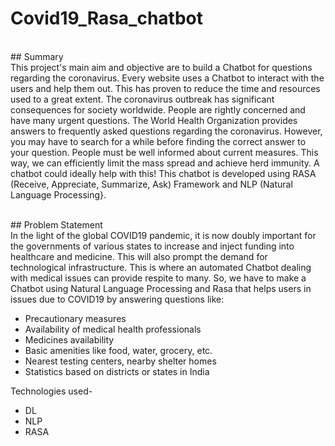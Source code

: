# Covid19_Rasa_chatbot 
<br>## Summary
<br>This project's main aim and objective are to build a Chatbot for questions regarding the coronavirus. Every website uses a Chatbot to interact with the users and help them out. This has proven to reduce the time and resources used to a great extent. The coronavirus outbreak has significant consequences for society worldwide. People are rightly concerned and have many urgent questions. The World Health Organization provides answers to frequently asked questions regarding the coronavirus. However, you may have to search for a while before finding the correct answer to your question. People must be well informed about current measures. This way, we can efficiently limit the mass spread and achieve herd immunity. A chatbot could ideally help with this! This chatbot is developed using RASA (Receive, Appreciate, Summarize, Ask) Framework and NLP (Natural Language Processing}.  

<br>## Problem Statement
<br>In the light of the global COVID19 pandemic, it is now doubly important for the governments of various states to increase and inject funding into healthcare and medicine. This will also prompt the demand for technological infrastructure. This is where an automated Chatbot dealing with medical issues can provide respite to many. So, we have to make a Chatbot using Natural Language Processing and Rasa that helps users in issues due to COVID19 by answering questions like: 
* Precautionary measures
* Availability of medical health professionals
* Medicines availability
* Basic amenities like food, water, grocery, etc. 
* Nearest testing centers, nearby shelter homes
* Statistics based on districts or states in India

Technologies used-

* DL
* NLP
* RASA

